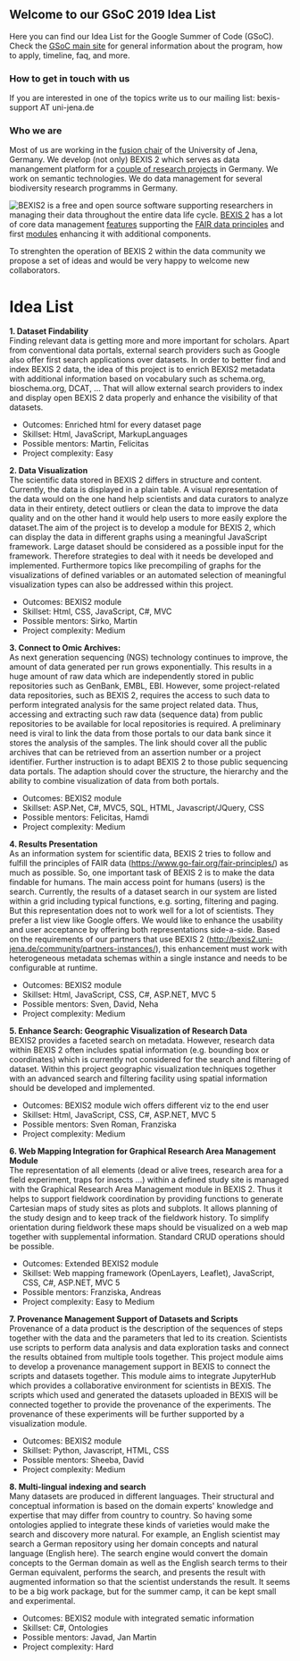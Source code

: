 ## Welcome to our GSoC 2019 Idea List
Here you can find our Idea List for the Google Summer of Code (GSoC). Check the [GSoC main site](http://code.google.com/soc) for general information about the program, how to apply, timeline, faq, and more. 

### How to get in touch with us
If you are interested in one of the topics write us to our mailing list: bexis-support AT uni-jena.de

### Who we are
Most of us are working in the [fusion chair](http://fusion.cs.uni-jena.de/fusion/) of the University of Jena, Germany. We develop (not only) BEXIS 2 which serves as data manangement platform for a [couple of research projects](http://bexis2.uni-jena.de/community/partners-instances/) in Germany. We work on semantic technologies. We do data management for several biodiversity research programms in Germany.

![BEXIS2](http://bexis2.uni-jena.de/wp-content/themes/theme-BexisTheme/images/logo.jpg) is a free and open source software supporting researchers in managing their data throughout the entire data life cycle. [BEXIS 2](http://bexis2.uni-jena.de/) has a lot of core data management [features](http://bexis2.uni-jena.de/bexis2-software/features/) supporting the [FAIR data principles](https://www.go-fair.org/fair-principles/) and first [modules](https://github.com/bexis) enhancing it with additional components.

To strenghten the operation of BEXIS 2 within the data community we propose a set of ideas and would be very happy to welcome new collaborators. 

# Idea List
**1. Dataset Findability**  
Finding relevant data is getting more and more important for scholars. Apart from conventional data portals, external search providers such as Google also offer first search applications over datasets. In order to better find and index BEXIS 2 data, the idea of this project is to enrich BEXIS2 metadata with additional information based on vocabulary such as schema.org, bioschema.org, DCAT, … That will allow external search providers to index and display open BEXIS 2 data properly and enhance the visibility of that datasets.  
- Outcomes: Enriched html for every dataset page
- Skillset: Html, JavaScript, MarkupLanguages
- Possible mentors: Martin, Felicitas
- Project complexity: Easy

**2.	Data Visualization**  
The scientific data stored in BEXIS 2 differs in structure and content. Currently, the data is displayed in a plain table. A visual representation of the data would on the one hand help scientists and data curators to analyze data in their entirety, detect outliers or clean the data to improve the data quality and on the other hand it would help users to more easily explore the dataset.The aim of the project is to develop a module for BEXIS 2, which can display the data in different graphs using a meaningful JavaScript framework. Large dataset should be considered as a possible input for the framework. Therefore strategies to deal with it needs be developed and implemented. Furthermore topics like precompiling of graphs for the visualizations of defined variables or an automated selection of meaningful visualization types can also be addressed within this project.  
- Outcomes: BEXIS2 module
- Skillset: Html, CSS, JavaScript, C#, MVC
- Possible mentors: Sirko, Martin
- Project complexity: Medium

**3.	Connect to Omic Archives:**  
As next generation sequencing (NGS) technology continues to improve, the amount of data generated per run grows exponentially. This results in a huge amount of raw data which are independently stored in public repositories such as GenBank, EMBL, EBI. However, some project-related data repositories, such as BEXIS 2, requires the access to such data to perform integrated analysis for the same project related data. Thus, accessing and extracting such raw data (sequence data) from public repositories to be available for local repositories is required. A preliminary need is viral to link the data from those portals to our data bank since it stores the analysis of the samples. The link should cover all the public archives that can be retrieved from an assertion number or a project identifier.  Further instruction is to adapt BEXIS 2 to those public sequencing data portals. The adaption should cover the structure, the hierarchy and the ability to combine visualization of data from both portals.  
- Outcomes: BEXIS2 module
- Skillset: ASP.Net, C#, MVC5, SQL, HTML, Javascript/JQuery, CSS
- Possible mentors: Felicitas, Hamdi
- Project complexity: Medium

**4.	Results Presentation**  
As an information system for scientific data, BEXIS 2 tries to follow and fulfill the principles of FAIR data (https://www.go-fair.org/fair-principles/) as much as possible. So, one important task of BEXIS 2 is to make the data findable for humans. The main access point for humans (users) is the search. Currently, the results of a dataset search in our system are listed within a grid including typical functions, e.g. sorting, filtering and paging. But this representation does not to work well for a lot of scientists. They prefer a list view like Google offers. We would like to enhance the usability and user acceptance by offering both representations side-a-side. Based on the requirements of our partners that use BEXIS 2 (http://bexis2.uni-jena.de/community/partners-instances/), this enhancement must work with heterogeneous metadata schemas within a single instance and needs to be configurable at runtime.
- Outcomes: BEXIS2 module
- Skillset: Html, JavaScript, CSS, C#, ASP.NET, MVC 5
- Possible mentors: Sven, David, Neha
- Project complexity: Medium

**5.	Enhance Search:  Geographic Visualization of Research Data**  
BEXIS2 provides a faceted search on metadata. However, research data within BEXIS 2 often includes spatial information (e.g. bounding box or coordinates) which is currently not considered for the search and filtering of dataset. 
Within this project geographic visualization techniques together with an advanced search and filtering facility using spatial information should be developed and implemented. 
- Outcomes: BEXIS2 module wich offers different viz to the end user
- Skillset: Html, JavaScript, CSS, C#, ASP.NET, MVC 5
- Possible mentors: Sven Roman, Franziska
- Project complexity: Medium

**6.	Web Mapping Integration for Graphical Research Area Management Module**  
The representation of all elements (dead or alive trees, research area for a field experiment, traps for insects …) within a defined study site is managed with the Graphical Research Area Management module in BEXIS 2. Thus it helps to support fieldwork coordination by providing functions to generate Cartesian maps of study sites as plots and subplots. It allows planning of the study design and to keep track of the fieldwork history. To simplify orientation during fieldwork these maps should be visualized on a web map together with supplemental information. Standard CRUD operations should be possible. 
- Outcomes: Extended BEXIS2 module
- Skillset: Web mapping framework (OpenLayers, Leaflet), JavaScript, CSS, C#, ASP.NET, MVC 5
- Possible mentors: Franziska, Andreas
- Project complexity: Easy to Medium

**7.	Provenance Management Support of Datasets and Scripts**  
Provenance of a data product is the description of the sequences of steps together with the data and the parameters that led to its creation. Scientists use scripts to perform data analysis and data exploration tasks and connect the results obtained from multiple tools together. This project module aims to develop a provenance management support in BEXIS to connect the scripts and datasets together. This module aims to integrate JupyterHub which provides a collaborative environment for scientists in BEXIS. The scripts which used and generated the datasets uploaded in BEXIS will be connected together to provide the provenance of the experiments. The provenance of these experiments will be further supported by a visualization module.
- Outcomes: BEXIS2 module
- Skillset: Python, Javascript, HTML, CSS
- Possible mentors: Sheeba, David
- Project complexity: Medium

**8. Multi-lingual indexing and search**  
Many datasets are produced in different languages. Their structural and conceptual information is based on the domain experts' knowledge and expertise that may differ from country to country. So having some ontologies applied to integrate these kinds of varieties would make the search and discovery more natural. For example, an English scientist may search a German repository using her domain concepts and natural language (English here). The search engine would convert the domain concepts to the German domain as well as the English search terms to their German equivalent, performs the search, and presents the result with augmented information so that the scientist understands the result. It seems to be a big work package, but for the summer camp, it can be kept small and experimental.
- Outcomes: BEXIS2 module with integrated sematic information
- Skillset: C#, Ontologies
- Possible mentors: Javad, Jan Martin
- Project complexity: Hard




